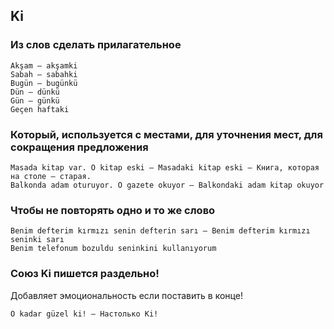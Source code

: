 ## Ki


### Из слов сделать прилагательное

```text
Akşam – akşamki
Sabah – sabahki
Bugün – bugünkü
Dün – dünkü
Gün – günkü
Geçen haftaki 
```

### Который, используется с местами, для уточнения мест, для сокращения предложения

```text
Masada kitap var. O kitap eski – Masadaki kitap eski – Книга, которая на столе – старая.
Balkonda adam oturuyor. O gazete okuyor – Balkondaki adam kitap okuyor
```      

### Чтобы не повторять одно и то же слово

```text
Benim defterim kırmızı senin defterin sarı – Benim defterim kırmızı seninki sarı
Benim telefonum bozuldu seninkini kullanıyorum
```

### Союз Ki пишется раздельно!

Добавляет эмоциональность если поставить в конце!

```text
O kadar güzel ki! – Настолько Ki!
```
